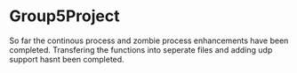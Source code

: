 # Group5Project
So far the continous process and zombie process enhancements have been completed.
Transfering the functions into seperate files and adding udp support hasnt been completed.
